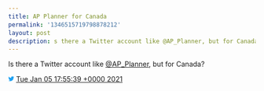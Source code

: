 ```yaml
---
title: AP Planner for Canada
permalink: '1346515719798878212'
layout: post
description: s there a Twitter account like @AP_Planner, but for Canada?
---
```


Is there a Twitter account like [@AP_Planner](https://twitter.com/OnclusivePlan), but for Canada?

<img src="/images/twitter.png" width="12" /> [Tue Jan 05 17:55:39 +0000 2021](https://twitter.com/sillygwailo/status/1346515719798878212)